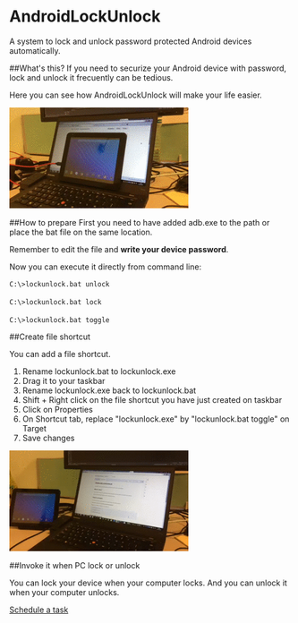# AndroidLockUnlock
A system to lock and unlock password protected Android devices automatically.

##What's this?
If you need to securize your Android device with password, lock and unlock it frecuently can be tedious.

Here you can see how AndroidLockUnlock will make your life easier.

<img src="gif/IMG_0704.gif">

##How to prepare
First you need to have added adb.exe to the path or place the bat file on the same location.

Remember to edit the file and **write your device password**.

Now you can execute it directly from command line:

```
C:\>lockunlock.bat unlock

C:\>lockunlock.bat lock

C:\>lockunlock.bat toggle
```

##Create file shortcut

You can add a file shortcut.

1. Rename lockunlock.bat to lockunlock.exe
2. Drag it to your taskbar
3. Rename lockunlock.exe back to lockunlock.bat
4. Shift + Right click on the file shortcut you have just created on taskbar
5. Click on Properties
6. On Shortcut tab, replace "lockunlock.exe" by "lockunlock.bat toggle" on Target
7. Save changes

<img src="gif/IMG_0703.gif">

##Invoke it when PC lock or unlock

You can lock your device when your computer locks. And you can unlock it when your computer unlocks.

[Schedule a task](http://windows.microsoft.com/en-au/windows/schedule-task#1TC=windows-7)